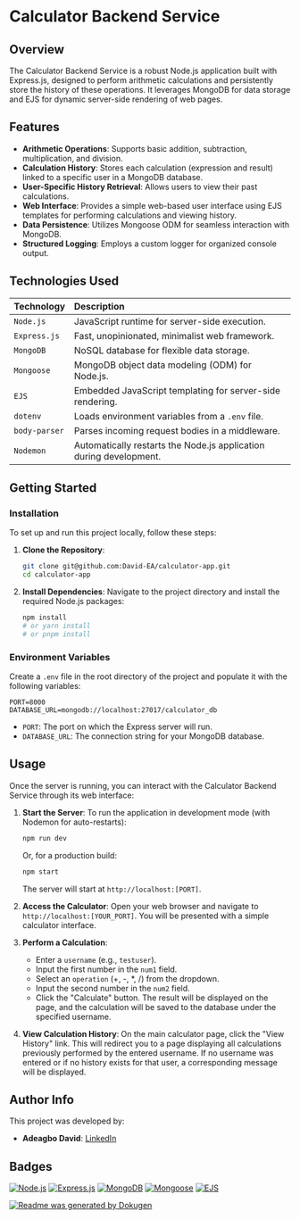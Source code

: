 # Calculator Backend Service

## Overview
The Calculator Backend Service is a robust Node.js application built with Express.js, designed to perform arithmetic calculations and persistently store the history of these operations. It leverages MongoDB for data storage and EJS for dynamic server-side rendering of web pages.

## Features
-   **Arithmetic Operations**: Supports basic addition, subtraction, multiplication, and division.
-   **Calculation History**: Stores each calculation (expression and result) linked to a specific user in a MongoDB database.
-   **User-Specific History Retrieval**: Allows users to view their past calculations.
-   **Web Interface**: Provides a simple web-based user interface using EJS templates for performing calculations and viewing history.
-   **Data Persistence**: Utilizes Mongoose ODM for seamless interaction with MongoDB.
-   **Structured Logging**: Employs a custom logger for organized console output.

## Technologies Used
| Technology    | Description                                       |
| :------------ | :------------------------------------------------ |
| `Node.js`     | JavaScript runtime for server-side execution.     |
| `Express.js`  | Fast, unopinionated, minimalist web framework.    |
| `MongoDB`     | NoSQL database for flexible data storage.         |
| `Mongoose`    | MongoDB object data modeling (ODM) for Node.js.   |
| `EJS`         | Embedded JavaScript templating for server-side rendering. |
| `dotenv`      | Loads environment variables from a `.env` file.   |
| `body-parser` | Parses incoming request bodies in a middleware.   |
| `Nodemon`     | Automatically restarts the Node.js application during development. |

## Getting Started

### Installation
To set up and run this project locally, follow these steps:

1.  **Clone the Repository**:
    ```bash
    git clone git@github.com:David-EA/calculator-app.git
    cd calculator-app
    ```

2.  **Install Dependencies**:
    Navigate to the project directory and install the required Node.js packages:
    ```bash
    npm install
    # or yarn install
    # or pnpm install
    ```

### Environment Variables
Create a `.env` file in the root directory of the project and populate it with the following variables:
```dotenv
PORT=8000
DATABASE_URL=mongodb://localhost:27017/calculator_db
```
*   `PORT`: The port on which the Express server will run.
*   `DATABASE_URL`: The connection string for your MongoDB database.

## Usage

Once the server is running, you can interact with the Calculator Backend Service through its web interface:

1.  **Start the Server**:
    To run the application in development mode (with Nodemon for auto-restarts):
    ```bash
    npm run dev
    ```
    Or, for a production build:
    ```bash
    npm start
    ```
    The server will start at `http://localhost:[PORT]`.

2.  **Access the Calculator**:
    Open your web browser and navigate to `http://localhost:[YOUR_PORT]`. You will be presented with a simple calculator interface.

3.  **Perform a Calculation**:
    *   Enter a `username` (e.g., `testuser`).
    *   Input the first number in the `num1` field.
    *   Select an `operation` (+, -, \*, /) from the dropdown.
    *   Input the second number in the `num2` field.
    *   Click the "Calculate" button.
    The result will be displayed on the page, and the calculation will be saved to the database under the specified username.

4.  **View Calculation History**:
    On the main calculator page, click the "View History" link. This will redirect you to a page displaying all calculations previously performed by the entered username. If no username was entered or if no history exists for that user, a corresponding message will be displayed.


## Author Info

This project was developed by:

*   **Adeagbo David**: [LinkedIn](https://www.linkedin.com/in/david-adeagbo-034676192)

## Badges

[![Node.js](https://img.shields.io/badge/Node.js-18.x-green?logo=node.js&style=flat-square)](https://nodejs.org/en/)
[![Express.js](https://img.shields.io/badge/Express.js-5.x-blue?logo=express&style=flat-square)](https://expressjs.com/)
[![MongoDB](https://img.shields.io/badge/MongoDB-4.x-47A248?logo=mongodb&logoColor=white&style=flat-square)](https://www.mongodb.com/)
[![Mongoose](https://img.shields.io/badge/Mongoose-7.x-880000?logo=mongoose&style=flat-square)](https://mongoosejs.com/)
[![EJS](https://img.shields.io/badge/EJS-3.x-brown?logo=ejs&style=flat-square)](https://ejs.co/)

[![Readme was generated by Dokugen](https://img.shields.io/badge/Readme%20was%20generated%20by-Dokugen-brightgreen)](https://www.npmjs.com/package/dokugen)